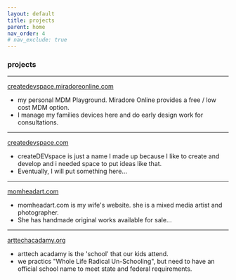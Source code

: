 ```yaml
---
layout: default
title: projects
parent: home
nav_order: 4 
# nav_exclude: true
---
```


### projects 
---

[createdevspace.miradoreonline.com](https://createdevspace.miradoreonline.com/)

- my personal MDM Playground.  Miradore Online provides a free / low cost MDM option.
- I manage my families devices here and do early design work for consultations.

---

[createdevspace.com](https://joyous-violin.cloudvent.net/)

- createDEVspace is just a name I made up because I like to create and develop and i needed space to put ideas like that.
- Eventually, I will put something here...

---

[momheadart.com](https://momheadart.com/)

- momheadart.com is my wife's website.  she is a mixed media artist and photographer.
- She has handmade original works available for sale...

---

[arttechacadamy.org](https://arttechacadamy.org/)

- arttech acadamy is the 'school' that our kids attend.  
- we practics "Whole Life Radical Un-Schooling", but need to have an official school name to meet state and federal requirements.
